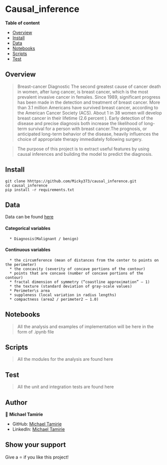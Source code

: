 # Causal_inference

**Table of content**

- [Overview](#overview)
- [Install](#install)
- [Data](#data)
- [Notebooks](#notebooks)
- [Scripts](#scripts)
- [Test](#test)

## Overview

> Breast-cancer Diagnostic The second greatest cause of cancer death in women, after lung cancer, is breast cancer, which is the most prevalent invasive cancer in females. Since 1989, significant progress has been made in the detection and treatment of breast cancer. More than 3.1 million Americans have survived breast cancer, according to the American Cancer Society (ACS). About 1 in 38 women will develop breast cancer in their lifetime (2.6 percent ). Early detection of the disease and precise diagnosis both increase the likelihood of long-term survival for a person with breast cancer.The prognosis, or anticipated long-term behavior of the disease, heavily influences the choice of appropriate therapy immediately following surgery.

> The purpose of this project is to extract useful features by using causal inferences and building the model to predict the diagnosis.

## Install

```
git clone hhttps://github.com/Micky373/causal_inference.git
cd causal_inference
pip install -r requirements.txt
```

## Data

Data can be found [here](https://archive.ics.uci.edu/ml/datasets/Breast+Cancer+Wisconsin+%28Diagnostic%29)

#### Categorical variables

      * Diagnosis(Malignant / benign)

#### Continuous variables

      * the circumference (mean of distances from the center to points on the perimeter)
      * the concavity (severity of concave portions of the contour)
      * points that are concave (number of concave portions of the contour)
      * fractal dimension of symmetry (“coastline approximation” — 1)
      * the texture (standard deviation of gray-scale values)
      * Perimeter\s area
      * suppleness (local variation in radius lengths)
      * compactness (area2 / perimeter2 — 1.0)

## Notebooks

> All the analysis and examples of implementation will be here in the form of .ipynb file

## Scripts

> All the modules for the analysis are found here

## Test

> All the unit and integration tests are found here

## Author

👤 **Michael Tamirie**

- GitHub: [Michael Tamirie](https://github.com/Micky373)
- LinkedIn: [Michael Tamirie](https://www.linkedin.com/in/michaeltamirie/)

## Show your support

Give a ⭐ if you like this project!
